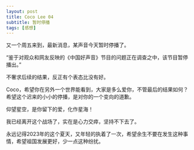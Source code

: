 ```yaml
---
layout: post
title: Coco Lee 04
subtitle: 暂时停播
tags: [感想]
---
```


又一个周五来到，最新消息，某声音今天暂时停播了。

“鉴于对观众和网友反映的《中国好声音》节目的问题正在调查之中，该节目暂停播出。”

不奢求后续的结果，反正有个表态比没有好。

Coco，希望你在另外一个世界能看到，大家是多么爱你，不管最后的结果如何？希望这个迟来的小小的停播，是对你的一个变向的道歉。

仰望星空，是你留下的爱，化作星海！

我已经离开这个战场了，实在是心力交瘁，坚持不下去了。

永远记得2023年的这个夏天，又年轻的执着了一次，希望余生不要在发生这种事情，希望祖国发展更好，少一点这种纷扰。

